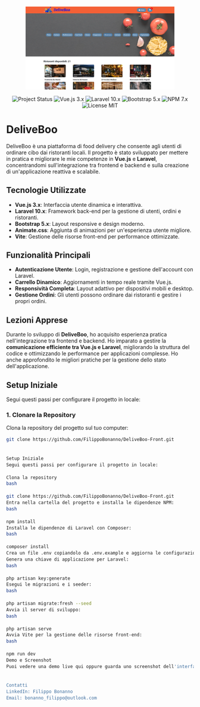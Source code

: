 
<p align="center"><a href="https://vuejs.org/" target="_blank"><img src="./public/image.png" width="400" alt="Interfaccia Utente di DeliveBoo"></a></p>

<p align="center">
<img src="https://img.shields.io/badge/project-DeliveBoo-brightgreen" alt="Project Status">
<img src="https://img.shields.io/badge/vue-3.x-blue" alt="Vue.js 3.x" />
<img src="https://img.shields.io/badge/laravel-10.x-red" alt="Laravel 10.x" />
<img src="https://img.shields.io/badge/bootstrap-5.x-orange" alt="Bootstrap 5.x" />
<img src="https://img.shields.io/badge/npm-7.x-yellow" alt="NPM 7.x" />
<br>
<img src="https://img.shields.io/badge/license-MIT-blue" alt="License MIT" />
</p>

# DeliveBoo

DeliveBoo è una piattaforma di food delivery che consente agli utenti di ordinare cibo dai ristoranti locali. Il progetto è stato sviluppato per mettere in pratica e migliorare le mie competenze in **Vue.js** e **Laravel**, concentrandomi sull'integrazione tra frontend e backend e sulla creazione di un'applicazione reattiva e scalabile.

## Tecnologie Utilizzate

- **Vue.js 3.x**: Interfaccia utente dinamica e interattiva.
- **Laravel 10.x**: Framework back-end per la gestione di utenti, ordini e ristoranti.
- **Bootstrap 5.x**: Layout responsive e design moderno.
- **Animate.css**: Aggiunta di animazioni per un'esperienza utente migliore.
- **Vite**: Gestione delle risorse front-end per performance ottimizzate.

## Funzionalità Principali

- **Autenticazione Utente**: Login, registrazione e gestione dell'account con Laravel.
- **Carrello Dinamico**: Aggiornamenti in tempo reale tramite Vue.js.
- **Responsività Completa**: Layout adattivo per dispositivi mobili e desktop.
- **Gestione Ordini**: Gli utenti possono ordinare dai ristoranti e gestire i propri ordini.

## Lezioni Apprese

Durante lo sviluppo di **DeliveBoo**, ho acquisito esperienza pratica nell'integrazione tra frontend e backend. Ho imparato a gestire la **comunicazione efficiente tra Vue.js e Laravel**, migliorando la struttura del codice e ottimizzando le performance per applicazioni complesse. Ho anche approfondito le migliori pratiche per la gestione dello stato dell'applicazione.

## Setup Iniziale

Segui questi passi per configurare il progetto in locale:

### 1. Clonare la Repository
Clona la repository del progetto sul tuo computer:
```bash
git clone https://github.com/FilippoBonanno/DeliveBoo-Front.git


Setup Iniziale
Segui questi passi per configurare il progetto in locale:

Clona la repository
bash
 
git clone https://github.com/FilippoBonanno/DeliveBoo-Front.git
Entra nella cartella del progetto e installa le dipendenze NPM:
bash
 
npm install
Installa le dipendenze di Laravel con Composer:
bash
 
composer install
Crea un file .env copiandolo da .env.example e aggiorna le configurazioni per il database.
Genera una chiave di applicazione per Laravel:
bash
 
php artisan key:generate
Esegui le migrazioni e i seeder:
bash
 
php artisan migrate:fresh --seed
Avvia il server di sviluppo:
bash
 
php artisan serve
Avvia Vite per la gestione delle risorse front-end:
bash

npm run dev
Demo e Screenshot
Puoi vedere una demo live qui oppure guarda uno screenshot dell'interfaccia:


Contatti
LinkedIn: Filippo Bonanno
Email: bonanno_filippo@outlook.com